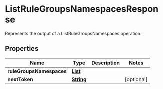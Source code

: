 

# ListRuleGroupsNamespacesResponse

Represents the output of a ListRuleGroupsNamespaces operation.

## Properties

| Name | Type | Description | Notes |
|------------ | ------------- | ------------- | -------------|
|**ruleGroupsNamespaces** | [**List**](List.md) |  |  |
|**nextToken** | [**String**](String.md) |  |  [optional] |



